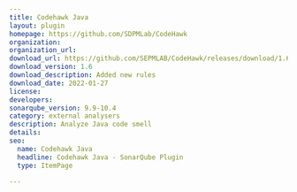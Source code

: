 ```yaml
---
title: Codehawk Java
layout: plugin
homepage: https://github.com/SDPMLab/CodeHawk
organization: 
organization_url: 
download_url: https://github.com/SEPMLAB/CodeHawk/releases/download/1.6/codehawk-1.6.jar
download_version: 1.6
download_description: Added new rules
download_date: 2022-01-27
license: 
developers: 
sonarqube_version: 9.9-10.4
category: external analysers
description: Analyze Java code smell
details: 
seo:
  name: Codehawk Java
  headline: Codehawk Java - SonarQube Plugin
  type: ItemPage

---
```

